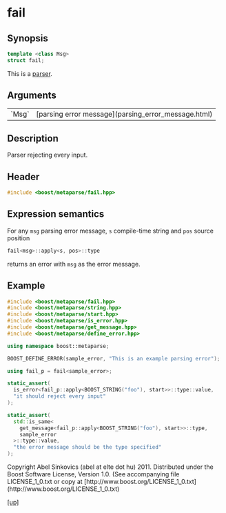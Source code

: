 # fail

## Synopsis

```cpp
template <class Msg>
struct fail;
```

This is a [parser](parser.html).

## Arguments

<table cellpadding='0' cellspacing='0'>
  <tr>
    <td>`Msg`</td>
    <td>[parsing error message](parsing_error_message.html)</td>
  </tr>
</table>

## Description

Parser rejecting every input.

## Header

```cpp
#include <boost/metaparse/fail.hpp>
```

## Expression semantics

For any `msg` parsing error message, `s` compile-time string and `pos` source
position

```cpp
fail<msg>::apply<s, pos>::type
```

returns an error with `msg` as the error message.

## Example

```cpp
#include <boost/metaparse/fail.hpp>
#include <boost/metaparse/string.hpp>
#include <boost/metaparse/start.hpp>
#include <boost/metaparse/is_error.hpp>
#include <boost/metaparse/get_message.hpp>
#include <boost/metaparse/define_error.hpp>

using namespace boost::metaparse;

BOOST_DEFINE_ERROR(sample_error, "This is an example parsing error");

using fail_p = fail<sample_error>;

static_assert(
  is_error<fail_p::apply<BOOST_STRING("foo"), start>>::type::value,
  "it should reject every input"
);

static_assert(
  std::is_same<
    get_message<fail_p::apply<BOOST_STRING("foo"), start>>::type,
    sample_error
  >::type::value,
  "the error message should be the type specified"
);
```

<p class="copyright">
Copyright Abel Sinkovics (abel at elte dot hu) 2011.
Distributed under the Boost Software License, Version 1.0.
(See accompanying file LICENSE_1_0.txt or copy at
[http://www.boost.org/LICENSE_1_0.txt](http://www.boost.org/LICENSE_1_0.txt)
</p>

[[up]](reference.html)

